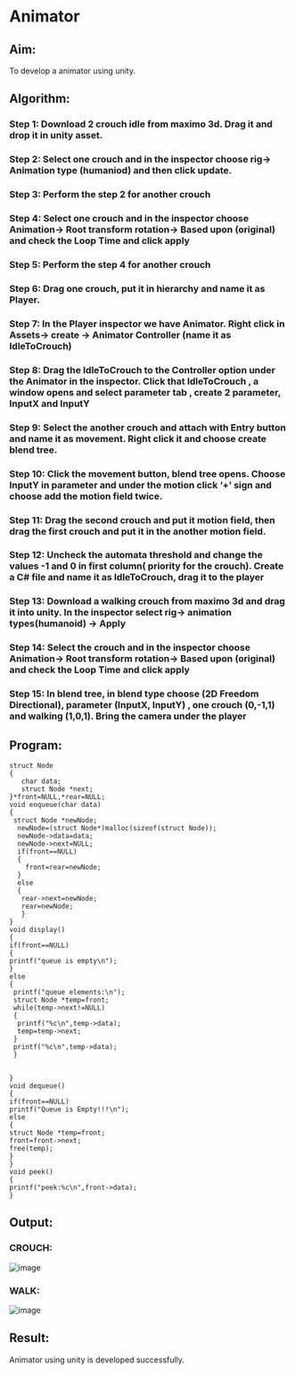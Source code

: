 # Animator

## Aim:
To develop a animator using unity.

## Algorithm:
### Step 1: Download 2 crouch idle from maximo 3d. Drag it and drop it in unity asset.
### Step 2: Select one crouch and in the inspector choose rig-> Animation type (humaniod) and then click update.
### Step 3: Perform the step 2 for another crouch
### Step 4: Select one crouch and in the inspector choose Animation-> Root transform rotation-> Based upon (original)  and check the Loop Time and click apply
### Step 5: Perform the step 4 for another crouch
### Step 6: Drag one crouch, put it in hierarchy and name it as Player.
### Step 7: In the Player inspector we have Animator. Right click in Assets-> create -> Animator Controller (name it as IdleToCrouch)
### Step 8: Drag the IdleToCrouch to the Controller option under the Animator in the inspector. Click that IdleToCrouch , a window opens and select parameter tab , create 2 parameter, InputX and InputY
### Step 9: Select the another crouch and attach with Entry button and name it as movement. Right click it and choose create blend tree.
### Step 10: Click the movement button, blend tree opens. Choose InputY in parameter and under the motion click ‘+’ sign and choose add the motion field twice.
### Step 11: Drag the second crouch and put it motion field, then drag the first crouch and put it in the another motion field.
### Step 12: Uncheck the automata threshold and change the values -1 and 0 in first column( priority for the crouch). Create a C# file and name it as IdleToCrouch, drag it to the player
### Step 13: Download a walking crouch from maximo 3d and drag it into unity. In the inspector select rig-> animation types(humanoid) -> Apply
### Step 14: Select the crouch and in the inspector choose Animation-> Root transform rotation-> Based upon (original)  and check the Loop Time and click apply
### Step 15: In blend tree, in blend type choose (2D Freedom Directional), parameter (InputX, InputY) , one crouch (0,-1,1) and walking (1,0,1). Bring the camera under the player 

## Program:
```
struct Node
{
   char data;
   struct Node *next;
}*front=NULL,*rear=NULL;
void enqueue(char data)
{
 struct Node *newNode;
  newNode=(struct Node*)malloc(sizeof(struct Node));
  newNode->data=data;
  newNode->next=NULL;
  if(front==NULL)
  {
    front=rear=newNode;
  }
  else
  {
   rear->next=newNode;
   rear=newNode;
   }
}
void display()
{
if(front==NULL)
{
printf("queue is empty\n");
}
else
{
 printf("queue elements:\n");
 struct Node *temp=front;
 while(temp->next!=NULL)
 {
  printf("%c\n",temp->data);
  temp=temp->next;
 }
 printf("%c\n",temp->data);
 }
 

}
void dequeue()
{
if(front==NULL)
printf("Queue is Empty!!!\n");
else
{
struct Node *temp=front;
front=front->next;
free(temp);
}
}
void peek()
{
printf("peek:%c\n",front->data);
}
```

## Output:
### CROUCH:
![image](https://user-images.githubusercontent.com/66360846/202152223-37904c1f-487f-4ea3-a9d7-566bd916fe1b.png)

### WALK:
![image](https://user-images.githubusercontent.com/66360846/202152147-24f33439-82a6-44b9-857c-d5bed6ffb00c.png)


## Result:
Animator using unity is developed successfully.
